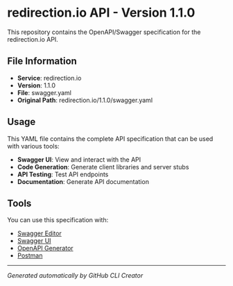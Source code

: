# redirection.io API - Version 1.1.0

This repository contains the OpenAPI/Swagger specification for the redirection.io API.

## File Information

- **Service**: redirection.io
- **Version**: 1.1.0
- **File**: swagger.yaml
- **Original Path**: redirection.io/1.1.0/swagger.yaml

## Usage

This YAML file contains the complete API specification that can be used with various tools:

- **Swagger UI**: View and interact with the API
- **Code Generation**: Generate client libraries and server stubs
- **API Testing**: Test API endpoints
- **Documentation**: Generate API documentation

## Tools

You can use this specification with:

- [Swagger Editor](https://editor.swagger.io/)
- [Swagger UI](https://swagger.io/tools/swagger-ui/)
- [OpenAPI Generator](https://openapi-generator.tech/)
- [Postman](https://www.postman.com/)

---

*Generated automatically by GitHub CLI Creator*
